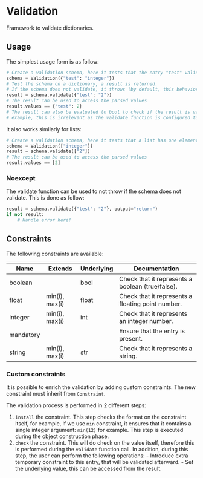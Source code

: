 # Validation

Framework to validate dictionaries.

## Usage

The simplest usage form is as follow:

```py
# Create a validation schema, here it tests that the entry "test" validates into an integer
schema = Validation({"test": "integer"})
# Test the schema on a dictionary, a result is returned.
# If the schema does not validate, it throws (by default, this behavior can be configured)
result = schema.validate({"test": "2"})
# The result can be used to access the parsed values
result.values == {"test": 2}
# The result can also be evaluated to bool to check if the result is valid. Note that in this
# example, this is irrelevant as the validate function is configured to throw by default.
```

It also works similarly for lists:

```py
# Create a validation schema, here it tests that a list has one element and is an integer.
schema = Validation(["integer"])
result = schema.validate(["2"])
# The result can be used to access the parsed values
result.values == [2]
```

### Noexcept

The validate function can be used to not throw if the schema does not validate. This is done as follow:

```py
result = schema.validate({"test": "2"}, output="return")
if not result:
    # Handle error here!
```

## Constraints

The following constraints are available:

| Name      | Extends        | Underlying | Documentation                                     |
| --------- | -------------- | ---------- | ------------------------------------------------- |
| boolean   |                | bool       | Check that it represents a boolean (true/false).  |
| float     | min(i), max(i) | float      | Check that it represents a floating point number. |
| integer   | min(i), max(i) | int        | Check that it represents an integer number.       |
| mandatory |                |            | Ensure that the entry is present.                 |
| string    | min(i), max(i) | str        | Check that it represents a string.                |

### Custom constraints

It is possible to enrich the validation by adding custom constraints.
The new constraint must inherit from `Constraint`.

The validation process is performed in 2 different steps:

1. `install` the constraint. This step checks the format on the constraint itself, for example,
   if we use `min` constraint, it ensures that it contains a single integer argument: `min(12)` for example.
   This step is executed during the object construction phase.
2. `check` the constraint. This will do check on the value itself, therefore this is performed during the
   `validate` function call. In addition, during this step, the user can perform the following operations: - Introduce extra temporary constraint to this entry, that will be validated afterward. - Set the underlying value, this can be accessed from the result.
